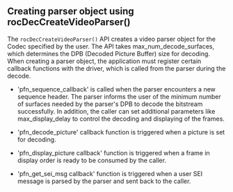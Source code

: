 
## Creating parser object using rocDecCreateVideoParser()

The `rocDecCreateVideoParser()` API creates a video parser object for the Codec specified by the user. The API takes max_num_decode_surfaces, which determines the DPB (Decoded Picture Buffer) size for decoding. When creating a parser object, the application must register certain callback functions with the driver, which is called from the parser during the decode.

- 'pfn_sequence_callback' is called when the parser encounters a new sequence header. The parser informs the user of the minimum number of surfaces needed by the parser's DPB to decode the bitstream successfully. In addition, the caller can set additional parameters like max_display_delay to control the decoding and displaying of the frames.

- 'pfn_decode_picture' callback function is triggered when a picture is set for decoding.

- 'pfn_display_picture callback' function is triggered when a frame in display order is ready to be consumed by the caller.

- 'pfn_get_sei_msg callback' function is triggered when a user SEI message is parsed by the parser and sent back to the caller.
